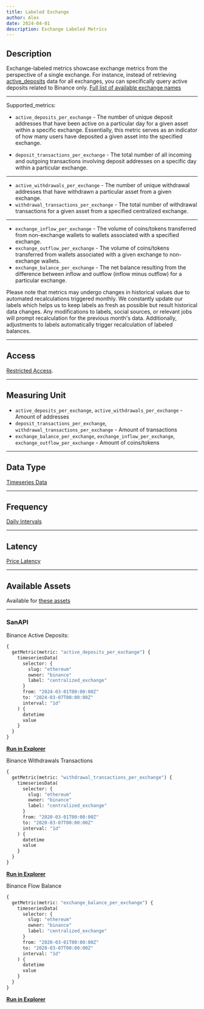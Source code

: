```yaml
---
title: Labeled Exchange
author: Alex
date: 2024-04-01
description: Exchange Labeled Metrics
---
```


## Description

Exchange-labeled metrics showcase exchange metrics from the perspective of a single exchange. For instance, instead of retrieving [active_deposits](/metrics/active-deposits) data for all exchanges, you can specifically query active deposits related to Binance only. [Full list of available exchange names](labels/centralized-exchange/#see-also)

---

Supported_metrics:

* `active_deposits_per_exchange` - The number of unique deposit addresses that have been active on a particular day for a given asset within a specific exchange. Essentially, this metric serves as an indicator of how many users have deposited a given asset into the specified exchange.

* `deposit_transactions_per_exchange` - The total number of all incoming and outgoing transactions involving deposit addresses on a specific day within a particular exchange.
---

* `active_withdrawals_per_exchange` - The number of unique withdrawal addresses that have withdrawn a particular asset from a given exchange.
* `withdrawal_transactions_per_exchange` - The total number of withdrawal transactions for a given asset from a specified centralized exchange.
---

* `exchange_inflow_per_exchange` - The volume of coins/tokens transferred from non-exchange wallets to wallets associated with a specified exchange.
* `exchange_outflow_per_exchange` - The volume of coins/tokens transferred from wallets associated with a given exchange to non-exchange wallets.
* `exchange_balance_per_exchange` - The net balance resulting from the difference between inflow and outflow (inflow minus outflow) for a particular exchange.

Please note that metrics may undergo changes in historical values due to automated recalculations triggered monthly. We constantly update our labels which helps us to keep labels as fresh as possible but result historical data changes. Any modifications to labels, social sources, or relevant jobs will prompt recalculation for the previous month's data. Additionally, adjustments to labels automatically trigger recalculation of labeled balances.

---

## Access

[Restricted Access](/metrics/details/access#restricted-access).

---

## Measuring Unit

* `active_deposits_per_exchange`, `active_withdrawals_per_exchange` - Amount of addresses
* `deposit_transactions_per_exchange`, `withdrawal_transactions_per_exchange` - Amount of transactions
* `exchange_balance_per_exchange`, `exchange_inflow_per_exchange`, `exchange_outflow_per_exchange` - Amount of coins/tokens

---

## Data Type

[Timeseries Data](/metrics/details/data-type#timeseries-data)

---

## Frequency

[Daily Intervals](/metrics/details/frequency#daily-freqency)

---

## Latency

[Price Latency](/metrics/details/latency#price-latency)

---

## Available Assets

Available for [these assets](https://api.santiment.net/graphiql?variables=&query=%7B%0A%20%20getMetric(metric%3A%20%22active_deposits_per_exchange%22)%20%7B%0A%20%20%20%20metadata%20%7B%0A%20%20%20%20%20%20availableSlugs%0A%20%20%20%20%7D%0A%20%20%7D%0A%7D%0A)

---

### SanAPI

Binance Active Deposits:

```graphql
{
  getMetric(metric: "active_deposits_per_exchange") {
    timeseriesData(
      selector: {
        slug: "ethereum"
        owner: "binance"
        label: "centralized_exchange"
      }
      from: "2024-03-01T00:00:00Z"
      to: "2024-03-07T00:00:00Z"
      interval: "1d"
    ) {
      datetime
      value
    }
  }
}
```
[**Run in Explorer**](https://api.santiment.net/graphiql?query=%7B%0A%20%20getMetric(metric%3A%20%22active_deposits_per_exchange%22)%20%7B%0A%20%20%20%20timeseriesData(%0A%20%20%20%20%20%20selector%3A%20%7B%0A%20%20%20%20%20%20%20%20slug%3A%20%22ethereum%22%0A%20%20%20%20%20%20%20%20owner%3A%20%22binance%22%0A%20%20%20%20%20%20%20%20label%3A%20%22centralized_exchange%22%0A%20%20%20%20%20%20%7D%0A%20%20%20%20%20%20from%3A%20%222024-03-01T00%3A00%3A00Z%22%0A%20%20%20%20%20%20to%3A%20%222024-03-07T00%3A00%3A00Z%22%0A%20%20%20%20%20%20interval%3A%20%221d%22%0A%20%20%20%20)%20%7B%0A%20%20%20%20%20%20datetime%0A%20%20%20%20%20%20value%0A%20%20%20%20%7D%0A%20%20%7D%0A%7D)


Binance Withdrawals Transactions
```graphql
{
  getMetric(metric: "withdrawal_transactions_per_exchange") {
    timeseriesData(
      selector: {
        slug: "ethereum"
        owner: "binance"
        label: "centralized_exchange"
      }
      from: "2020-03-01T00:00:00Z"
      to: "2020-03-07T00:00:00Z"
      interval: "1d"
    ) {
      datetime
      value
    }
  }
}
```
[**Run in Explorer**](https://api.santiment.net/graphiql?query=%7B%0A%20%20getMetric(metric%3A%20%22withdrawal_transactions_per_exchange%22)%20%7B%0A%20%20%20%20timeseriesData(%0A%20%20%20%20%20%20selector%3A%20%7B%0A%20%20%20%20%20%20%20%20slug%3A%20%22ethereum%22%0A%20%20%20%20%20%20%20%20owner%3A%20%22binance%22%0A%20%20%20%20%20%20%20%20label%3A%20%22centralized_exchange%22%0A%20%20%20%20%20%20%7D%0A%20%20%20%20%20%20from%3A%20%222020-03-01T00%3A00%3A00Z%22%0A%20%20%20%20%20%20to%3A%20%222020-03-07T00%3A00%3A00Z%22%0A%20%20%20%20%20%20interval%3A%20%221d%22%0A%20%20%20%20)%20%7B%0A%20%20%20%20%20%20datetime%0A%20%20%20%20%20%20value%0A%20%20%20%20%7D%0A%20%20%7D%0A%7D)

Binance Flow Balance
```graphql
{
  getMetric(metric: "exchange_balance_per_exchange") {
    timeseriesData(
      selector: {
        slug: "ethereum"
        owner: "binance"
        label: "centralized_exchange"
      }
      from: "2020-03-01T00:00:00Z"
      to: "2020-03-07T00:00:00Z"
      interval: "1d"
    ) {
      datetime
      value
    }
  }
}
```
[**Run in Explorer**](https://api.santiment.net/graphiql?query=%7B%0A%20%20getMetric(metric%3A%20%22exchange_balance_per_exchange%22)%20%7B%0A%20%20%20%20timeseriesData(%0A%20%20%20%20%20%20selector%3A%20%7B%0A%20%20%20%20%20%20%20%20slug%3A%20%22ethereum%22%0A%20%20%20%20%20%20%20%20owner%3A%20%22binance%22%0A%20%20%20%20%20%20%20%20label%3A%20%22centralized_exchange%22%0A%20%20%20%20%20%20%7D%0A%20%20%20%20%20%20from%3A%20%222020-03-01T00%3A00%3A00Z%22%0A%20%20%20%20%20%20to%3A%20%222020-03-07T00%3A00%3A00Z%22%0A%20%20%20%20%20%20interval%3A%20%221d%22%0A%20%20%20%20)%20%7B%0A%20%20%20%20%20%20datetime%0A%20%20%20%20%20%20value%0A%20%20%20%20%7D%0A%20%20%7D%0A%7D)

